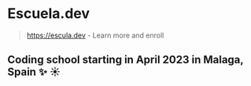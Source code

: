 # Escuela.dev

> https://escula.dev - Learn more and enroll 
## Coding school starting in April 2023 in Malaga, Spain :sparkles: :sunny:

<!-- image goes here -->
